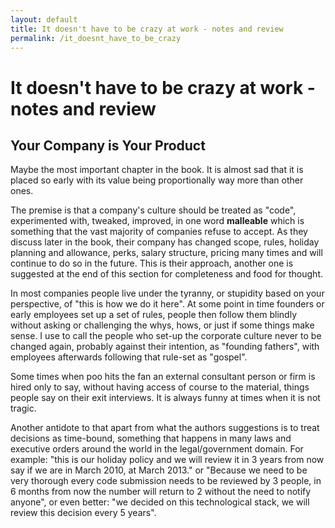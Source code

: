 ```yaml
---
layout: default
title: It doesn't have to be crazy at work - notes and review
permalink: /it_doesnt_have_to_be_crazy
---
```


# It doesn't have to be crazy at work - notes and review

## Your Company is Your Product

Maybe the most important chapter in the book. It is almost sad that it is placed
so early with its value being proportionally way more than other ones.

The premise is that a company's culture should be treated as "code",
experimented with, tweaked, improved, in one word **malleable** which is
something that the vast majority of companies refuse to accept. As they discuss
later in the book, their company has changed scope, rules, holiday planning and
allowance, perks, salary structure, pricing many times and will continue to do
so in the future. This is their approach, another one is suggested at the end
of this section for completeness and food for thought.

In most companies people live under the tyranny, or stupidity based on your
perspective, of "this is how we do it here". At some point in time founders or
early employees set up a set of rules, people then follow them blindly without
asking or challenging the whys, hows, or just if some things make sense.
I use to call the people who set-up the corporate culture never to be changed
again, probably against their intention, as "founding fathers", with employees
afterwards following that rule-set as "gospel".

Some times when poo hits the fan an external consultant person or firm is hired
only to say, without having access of course to the material, things people say
on their exit interviews. It is always funny at times when it is not tragic.

Another antidote to that apart from what the authors suggestions is to treat
decisions as time-bound, something that happens in many laws and executive
orders around the world in the legal/government domain. For example: "this is
our holiday policy and we will review it in 3 years from now say if we are
in March 2010, at March 2013." or "Because we need to be very thorough every
code submission needs to be reviewed by 3 people, in 6 months from now the
number will return to 2 without the need to notify anyone", or even better:
"we decided on this technological stack, we will review this decision every
5 years".
